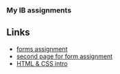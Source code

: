 ### My IB assignments


## Links

- [forms assignment](home.html)
- [second page for form assignment](manu.html)
- [HTML & CSS intro](intro_html.html)
